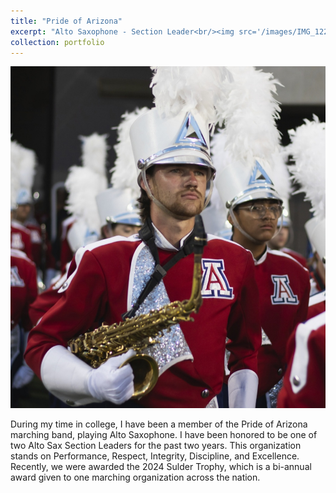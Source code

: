 ```yaml
---
title: "Pride of Arizona"
excerpt: "Alto Saxophone - Section Leader<br/><img src='/images/IMG_1228.jpg'>"
collection: portfolio
---
```


![Image 1](/images/Screenshot_20230904-155659_Box.jpg)

During my time in college, I have been a member of the Pride of Arizona marching band, playing Alto Saxophone. I have been honored to be one of two Alto Sax Section Leaders for the past two years. This organization stands on Performance, Respect, Integrity, Discipline, and Excellence. Recently, we were awarded the 2024 Sulder Trophy, which is a bi-annual award given to one marching organization across the nation.

